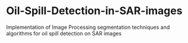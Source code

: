 # Oil-Spill-Detection-in-SAR-images
Implementation of Image Processing segmentation techniques and algorithms for oil spill detection on SAR images
